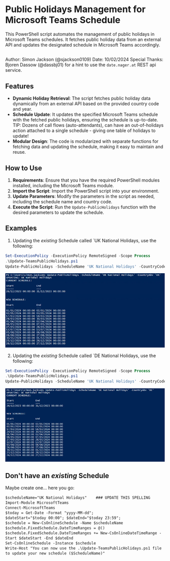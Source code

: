 # Public Holidays Management for Microsoft Teams Schedule

This PowerShell script automates the management of public holidays in Microsoft Teams schedules. It fetches public holiday data from an external API and updates the designated schedule in Microsoft Teams accordingly.

##

Author: Simon Jackson (@sjackson0109)
Date: 10/02/2024
Special Thanks: Bjoren Dassow (@dassbj01) for a hint to use the `date.nager.at` REST api service. 


## Features

- **Dynamic Holiday Retrieval**: The script fetches public holiday data dynamically from an external API based on the provided country code and year.
- **Schedule Update**: It updates the specified Microsoft Teams schedule with the fetched public holidays, ensuring the schedule is up-to-date. TIP: Dozens of call flows (auto-attendants), can have an out-of-holidays action attached to a single schedule - giving one table of holidays to update!
- **Modular Design**: The code is modularized with separate functions for fetching data and updating the schedule, making it easy to maintain and reuse.

## How to Use

1. **Requirements**: Ensure that you have the required PowerShell modules installed, including the Microsoft Teams module.
2. **Import the Script**: Import the PowerShell script into your environment.
3. **Update Parameters**: Modify the parameters in the script as needed, including the schedule name and country code.
4. **Execute the Script**: Run the `Update-PublicHolidays` function with the desired parameters to update the schedule.

## Examples

1. Updating the *existing* Schedule called `UK National Holidays, use the following:
```powershell
Set-ExecutionPolicy -ExecutionPolicy RemoteSigned -Scope Process
.\Update-TeamsPublicHolidays.ps1
Update-PublicHolidays -ScheduleName 'UK National Holidays' -CountryCode 'GB'
```
![UK 2024 Example](/Examples/UK_2024.png)


2. Updating the *existing* Schedule called `DE National Holidays, use the following:
```powershell
Set-ExecutionPolicy -ExecutionPolicy RemoteSigned -Scope Process
.\Update-TeamsPublicHolidays.ps1
Update-PublicHolidays -ScheduleName 'UK National Holidays' -CountryCode 'GB'
```
![DE 2024 Example](/Examples/DE_2024.png)


## Don't have an *existing* Schedule
Maybe create one... here you go:
```poweshell
$scheduleName="UK National Holidays"    ### UPDATE THIS SPELLING
Import-Module MicrosoftTeams
Connect-MicrosoftTeams
$today = Get-Date -Format "yyyy-MM-dd";
$dateStart="$today 00:00"; $dateEnd="$today 23:59";
$schedule = New-CsOnlineSchedule -Name $scheduleName
$schedule.FixedSchedule.DateTimeRanges = @()
$schedule.FixedSchedule.DateTimeRanges += New-CsOnlineDateTimeRange -Start $dateStart -End $dateEnd
Set-CsOnlineSchedule -Instance $schedule
Write-Host "You can now use the .\Update-TeamsPublicHolidays.ps1 file to update your new schedule ($ScheduleName)"
```